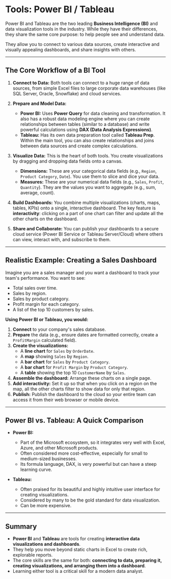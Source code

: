 # Tools: Power BI / Tableau

Power BI and Tableau are the two leading **Business Intelligence (BI)** and data visualization tools in the industry. While they have their differences, they share the same core purpose: to help people see and understand data.

They allow you to connect to various data sources, create interactive and visually appealing dashboards, and share insights with others.

---

## The Core Workflow of a BI Tool

1.  **Connect to Data:** Both tools can connect to a huge range of data sources, from simple Excel files to large corporate data warehouses (like SQL Server, Oracle, Snowflake) and cloud services.

2.  **Prepare and Model Data:**
    *   **Power BI:** Uses **Power Query** for data cleaning and transformation. It also has a robust data modeling engine where you can create relationships between tables (similar to a database) and write powerful calculations using **DAX (Data Analysis Expressions)**.
    *   **Tableau:** Has its own data preparation tool called **Tableau Prep**. Within the main tool, you can also create relationships and joins between data sources and create complex calculations.

3.  **Visualize Data:** This is the heart of both tools. You create visualizations by dragging and dropping data fields onto a canvas.
    *   **Dimensions:** These are your categorical data fields (e.g., `Region`, `Product Category`, `Date`). You use them to slice and dice your data.
    *   **Measures:** These are your numerical data fields (e.g., `Sales`, `Profit`, `Quantity`). They are the values you want to aggregate (e.g., sum, average, count).

4.  **Build Dashboards:** You combine multiple visualizations (charts, maps, tables, KPIs) onto a single, interactive dashboard. The key feature is **interactivity**: clicking on a part of one chart can filter and update all the other charts on the dashboard.

5.  **Share and Collaborate:** You can publish your dashboards to a secure cloud service (Power BI Service or Tableau Server/Cloud) where others can view, interact with, and subscribe to them.

---

## Realistic Example: Creating a Sales Dashboard

Imagine you are a sales manager and you want a dashboard to track your team's performance. You want to see:

*   Total sales over time.
*   Sales by region.
*   Sales by product category.
*   Profit margin for each category.
*   A list of the top 10 customers by sales.

**Using Power BI or Tableau, you would:**

1.  **Connect** to your company's sales database.
2.  **Prepare** the data (e.g., ensure dates are formatted correctly, create a `ProfitMargin` calculated field).
3.  **Create the visualizations:**
    *   A **line chart** for `Sales` by `OrderDate`.
    *   A **map** showing `Sales` by `Region`.
    *   A **bar chart** for `Sales` by `Product Category`.
    *   A **bar chart** for `Profit Margin` by `Product Category`.
    *   A **table** showing the top 10 `CustomerName` by `Sales`.
4.  **Assemble the dashboard:** Arrange these charts on a single page.
5.  **Add interactivity:** Set it up so that when you click on a region on the map, all the other charts filter to show data for only that region.
6.  **Publish:** Publish the dashboard to the cloud so your entire team can access it from their web browser or mobile device.

---

## Power BI vs. Tableau: A Quick Comparison

*   **Power BI:**
    -   Part of the Microsoft ecosystem, so it integrates very well with Excel, Azure, and other Microsoft products.
    -   Often considered more cost-effective, especially for small to medium-sized businesses.
    -   Its formula language, DAX, is very powerful but can have a steep learning curve.

*   **Tableau:**
    -   Often praised for its beautiful and highly intuitive user interface for creating visualizations.
    -   Considered by many to be the gold standard for data visualization.
    -   Can be more expensive.

---

## Summary

-   **Power BI** and **Tableau** are tools for creating **interactive data visualizations and dashboards**.
-   They help you move beyond static charts in Excel to create rich, explorable reports.
-   The core skills are the same for both: **connecting to data, preparing it, creating visualizations, and arranging them into a dashboard**.
-   Learning either tool is a critical skill for a modern data analyst.
